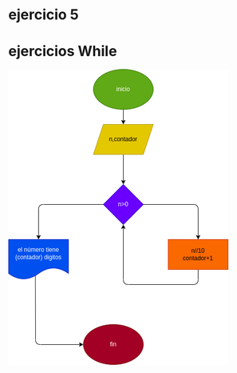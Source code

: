 # ejercicio 5

# ejercicios While

![ejerciciowhile5.png](ejerciciowhile5.png "diagrama de flujo de el ejercicio 5 del taller while")